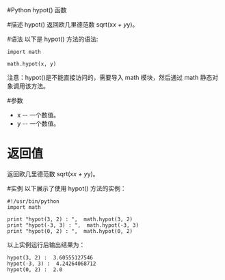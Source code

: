 #Python hypot() 函数


#描述
hypot() 返回欧几里德范数 sqrt(x*x + y*y)。

#语法
以下是 hypot() 方法的语法:

```
import math

math.hypot(x, y)
```

注意：hypot()是不能直接访问的，需要导入 math 模块，然后通过 math 静态对象调用该方法。

#参数

- x -- 一个数值。
- y -- 一个数值。

# 返回值
返回欧几里德范数 sqrt(x*x + y*y)。

#实例
以下展示了使用 hypot() 方法的实例：

```
#!/usr/bin/python
import math

print "hypot(3, 2) : ",  math.hypot(3, 2)
print "hypot(-3, 3) : ",  math.hypot(-3, 3)
print "hypot(0, 2) : ",  math.hypot(0, 2)
```

以上实例运行后输出结果为：

```
hypot(3, 2) :  3.60555127546
hypot(-3, 3) :  4.24264068712
hypot(0, 2) :  2.0
```